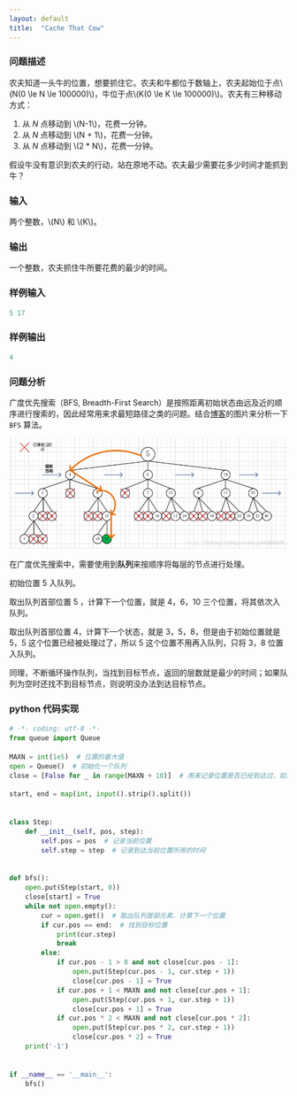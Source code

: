 ```yaml
---
layout: default
title:  "Cache That Cow"
---
```


### 问题描述

农夫知道一头牛的位置，想要抓住它。农夫和牛都位于数轴上，农夫起始位于点\\(N(0 \le N \le 100000)\\)，牛位于点\\(K(0 \le K \le 100000)\\)。农夫有三种移动方式：

1. 从 $N$ 点移动到 \\(N-1\\)，花费一分钟。
2. 从 $N$ 点移动到 \\(N + 1\\)，花费一分钟。
3. 从 $N$ 点移动到 \\(2 * N\\)，花费一分钟。

假设牛没有意识到农夫的行动，站在原地不动。农夫最少需要花多少时间才能抓到牛？

### 输入

两个整数，\\(N\\) 和 \\(K\\)。

### 输出

一个整数，农夫抓住牛所要花费的最少的时间。

### 样例输入

```python
5 17
```

### 样例输出

```python
4
```

### 问题分析

广度优先搜索（BFS, Breadth-First Search）是按照距离初始状态由远及近的顺序进行搜索的，因此经常用来求最短路径之类的问题。结合[博客](https://blog.csdn.net/qq_34690929/article/details/77461552#question)的图片来分析一下 `BFS` 算法。

![img](assets/20170821233341072.png)

在广度优先搜索中，需要使用到**队列**来按顺序将每层的节点进行处理。

初始位置 5 入队列。

取出队列首部位置 5 ，计算下一个位置，就是 4，6，10 三个位置，将其依次入队列。

取出队列首部位置 4，计算下一个状态，就是 3，5，8，但是由于初始位置就是 5，5 这个位置已经被处理过了，所以 5 这个位置不用再入队列，只将 3，8 位置入队列。

同理，不断循环操作队列，当找到目标节点，返回的层数就是最少的时间；如果队列为空时还找不到目标节点，则说明没办法到达目标节点。

### python 代码实现

```python
# -*- coding: utf-8 -*-
from queue import Queue

MAXN = int(1e5)  # 位置的最大值
open = Queue()  # 初始化一个队列
close = [False for _ in range(MAXN + 10)]  # 用来记录位置是否已经到达过，如果为True，则到达过，否则没有到达过。

start, end = map(int, input().strip().split())


class Step:
    def __init__(self, pos, step):
        self.pos = pos  # 记录当前位置
        self.step = step  # 记录到达当前位置所用的时间


def bfs():
    open.put(Step(start, 0))
    close[start] = True
    while not open.empty():
        cur = open.get()  # 取出队列首部元素，计算下一个位置
        if cur.pos == end:  # 找到目标位置
            print(cur.step)
            break
        else:
            if cur.pos - 1 > 0 and not close[cur.pos - 1]:
                open.put(Step(cur.pos - 1, cur.step + 1))
                close[cur.pos - 1] = True
            if cur.pos + 1 < MAXN and not close[cur.pos + 1]:
                open.put(Step(cur.pos + 1, cur.step + 1))
                close[cur.pos + 1] = True
            if cur.pos * 2 < MAXN and not close[cur.pos * 2]:
                open.put(Step(cur.pos * 2, cur.step + 1))
                close[cur.pos * 2] = True
    print('-1')


if __name__ == '__main__':
    bfs()

```

